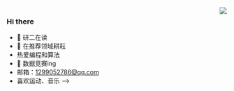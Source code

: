 <img align="right" src="https://github-readme-stats.vercel.app/api?username=JiangNan-Wang&show_icons=true&icon_color=CE1D2D&text_color=718096&bg_color=ffffff&hide_title=true" />

### Hi there 

- 🔭 研二在读
- 🌱 在推荐领域耕耘
-  热爱编程和算法
- 🤔 数据竞赛ing
-  邮箱：1299052786@qq.com
-  喜欢运动、音乐
-->

<!--
**wangqiang-66/wangqiang-66** is a  _special_  repository because its `README.md` (this file) appears on your GitHub profile.
